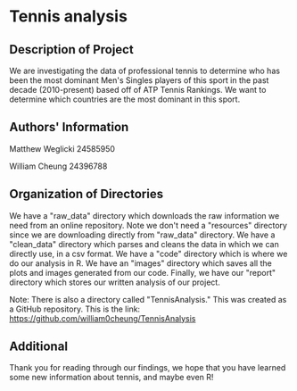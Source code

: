 # Tennis analysis

## Description of Project

We are investigating the data of professional tennis to determine who has been the most dominant Men's Singles players of this sport in the past decade (2010-present) based off of ATP Tennis Rankings. We want to determine which countries are the most dominant in this sport. 

## Authors' Information

Matthew Weglicki 24585950

William Cheung 24396788

## Organization of Directories

We have a "raw_data" directory which downloads the raw information we need from an online repository. Note we don't need a "resources" directory since we are downloading directly from "raw_data" directory.
We have a "clean_data" directory which parses and cleans the data in which we can directly use, in a csv format.
We have a "code" directory which is where we do our analysis in R.
We have an "images" directory which saves all the plots and images generated from our code.
Finally, we have our "report" directory which stores our written analysis of our project.

Note: There is also a directory called "TennisAnalysis." This was created as a GitHub repository. This is the link: https://github.com/william0cheung/TennisAnalysis 

## Additional

Thank you for reading through our findings, we hope that you have learned some new information about tennis, and maybe even R!
